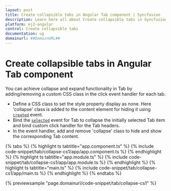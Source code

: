 ```yaml
---
layout: post
title: Create collapsible tabs in Angular Tab component | Syncfusion
description: Learn here all about Create collapsible tabs in Syncfusion Angular Tab component of Syncfusion Essential JS 2 and more.
platform: ej2-angular
control: Create collapsible tabs 
documentation: ug
domainurl: ##DomainURL##
---
```


# Create collapsible tabs in Angular Tab component

You can achieve collapse and expand functionality in Tab by adding/removing a custom CSS class in the click event handler for each tab.
* Define a CSS class to set the style property display as none. Here 'collapse' class is added to the content element for hiding it using [`created`](https://ej2.syncfusion.com/angular/documentation/api/tab#created) event.
* Bind the [`selected`](https://ej2.syncfusion.com/angular/documentation/api/tab#selected) event for Tab to collapse the initially selected Tab item
and bind custom click handler for the Tab headers.
* In the event handler, add and remove 'collapse' class to hide and show the corresponding Tab content.

{% tabs %}
{% highlight ts tabtitle="app.component.ts" %}
{% include code-snippet/tab/collapse-cs1/app/app.component.ts %}
{% endhighlight %}
{% highlight ts tabtitle="app.module.ts" %}
{% include code-snippet/tab/collapse-cs1/app/app.module.ts %}
{% endhighlight %}
{% highlight ts tabtitle="main.ts" %}
{% include code-snippet/tab/collapse-cs1/app/main.ts %}
{% endhighlight %}
{% endtabs %}
  
{% previewsample "page.domainurl/code-snippet/tab/collapse-cs1" %}
